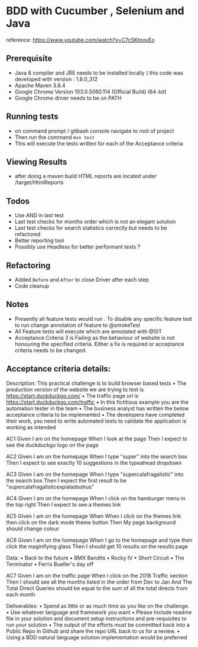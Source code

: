 # BDD with Cucumber , Selenium and Java
reference:
https://www.youtube.com/watch?v=C7cSKtnovEo

## Prerequisite
- Java 8 compiler and JRE needs to be installed locally ( this code was developed with version : 1.8.0_312
- Apache Maven 3.8.4
- Google Chrome Version 103.0.5060.114 (Official Build) (64-bit)
- Google Chrome driver needs to be on PATH 

## Running tests 
- on command prompt / gitbash console navigate to root of project 
- Then run the command ```mvn test```
- This will execute the tests written for each of the Acceptance criteria 

## Viewing Results
- after doing a maven build HTML reports are located under /target/HtmlReports


## Todos
- Use AND in last test
- Last test checks for months order which is not an elegant solution
- Last test checks for search statistics correctly but needs to be refactored
- Better reporting tool
- Possibly use Headless for better performant tests ?

## Refactoring
- Added ```Before``` and ```After``` to close Driver after each step
- Code cleanup

## Notes
- Presently all feature tests would run . To disable any specific feature test to run change annotation of feature to @smokeTest
- All Feature tests will execute which are annotated with @SIT
- Acceptance Criteria 3 is Failing as the behaviour of website is not honouring the specified criteria. Either a fix is required or acceptance criteria needs to be changed.

## Acceptance criteria details:
Description:
This practical challenge is to build browser based tests
• The production version of the website we are trying to test is https://start.duckduckgo.com/
• The traffic page url is https://start.duckduckgo.com/traffic
• In this fictitious example you are the automation tester in the team
• The business analyst has written the below acceptance criteria to be implemented
• The developers have completed their work, you need to write automated tests to validate the application is working as intended

AC1
Given I am on the homepage When I look at the page Then I expect to see the duckduckgo logo on the page

AC2
Given I am on the homepage When I type "super" into the search box Then I expect to see exactly 10 suggestions in the typeahead dropdown

AC3
Given I am on the homepage When I type "supercalafragalistic" into the search box Then I expect the first result to be "supercalafragalisticexpialadoshus"

AC4
Given I am on the homepage When I click on the hamburger menu in the top right Then I expect to see a themes link

AC5
Given I am on the homepage When When I click on the themes link then click on the dark mode theme button Then My page background should change colour

AC6
Given I am on the homepage When I go to the homepage and type then click the maginifying glass Then I should get 10 results on the results page

Data:
• Back to the future
• BMX Bandits
• Rocky IV
• Short Circuit
• The Terminator
• Ferris Bueller's day off

AC7
Given I am on the traffic page When I click on the 2018 Traffic section Then I should see all the months listed in the order from Dec to Jan And The Total Direct Queries should be equal to the sum of all the total directs from each month

Deliverables:
• Spend as little or as much time as you like on the challenge.
• Use whatever language and framework you want
• Please Include readme file in your solution and document setup instructions and pre-requisites to run your solution
• The output of the efforts must be committed back into a Public Repo in Github and share the repo URL back to us for a review.
• Using a BDD natural language solution implementation would be preferred

